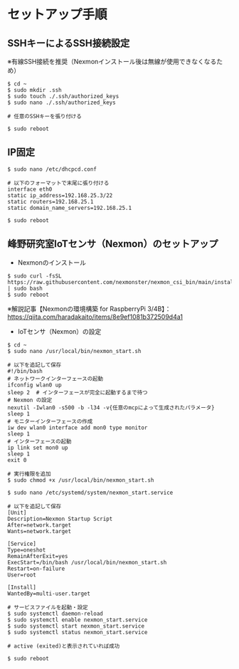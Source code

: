 # セットアップ手順

## SSHキーによるSSH接続設定

※有線SSH接続を推奨（Nexmonインストール後は無線が使用できなくなるため）

```
$ cd ~
$ sudo mkdir .ssh
$ sudo touch ./.ssh/authorized_keys
$ sudo nano ./.ssh/authorized_keys

# 任意のSSHキーを張り付ける

$ sudo reboot
```

## IP固定

```
$ sudo nano /etc/dhcpcd.conf

# 以下のフォーマットで末尾に張り付ける
interface eth0
static ip_address=192.168.25.3/22
static routers=192.168.25.1
static domain_name_servers=192.168.25.1

$ sudo reboot
```

## 峰野研究室IoTセンサ（Nexmon）のセットアップ

- Nexmonのインストール

```
$ sudo curl -fsSL https://raw.githubusercontent.com/nexmonster/nexmon_csi_bin/main/install.sh | sudo bash
$ sudo reboot
```

※解説記事【Nexmonの環境構築 for RaspberryPi 3/4B】：https://qiita.com/haradakaito/items/8e9ef1081b372509d4a1

- IoTセンサ（Nexmon）の設定

```
$ cd ~
$ sudo nano /usr/local/bin/nexmon_start.sh

# 以下を追記して保存
#!/bin/bash
# ネットワークインターフェースの起動
ifconfig wlan0 up
sleep 2  # インターフェースが完全に起動するまで待つ
# Nexmon の設定
nexutil -Iwlan0 -s500 -b -l34 -v{任意のmcpによって生成されたパラメータ}
sleep 1
# モニターインターフェースの作成
iw dev wlan0 interface add mon0 type monitor
sleep 1
# インターフェースの起動
ip link set mon0 up
sleep 1
exit 0

# 実行権限を追加
$ sudo chmod +x /usr/local/bin/nexmon_start.sh

$ sudo nano /etc/systemd/system/nexmon_start.service

# 以下を追記して保存
[Unit]
Description=Nexmon Startup Script
After=network.target
Wants=network.target

[Service]
Type=oneshot
RemainAfterExit=yes
ExecStart=/bin/bash /usr/local/bin/nexmon_start.sh
Restart=on-failure
User=root

[Install]
WantedBy=multi-user.target

# サービスファイルを起動・設定
$ sudo systemctl daemon-reload
$ sudo systemctl enable nexmon_start.service
$ sudo systemctl start nexmon_start.service
$ sudo systemctl status nexmon_start.service

# active (exited)と表示されていれば成功

$ sudo reboot
```